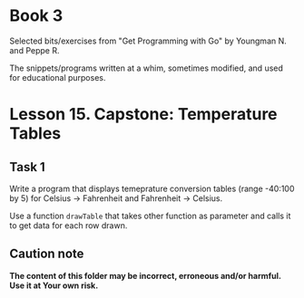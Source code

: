 # Book 3

Selected bits/exercises from "Get Programming with Go" by Youngman N. and Peppe R.

The snippets/programs written at a whim, sometimes modified, and used for educational purposes.

# Lesson 15. Capstone: Temperature Tables

## Task 1

Write a program that displays temeprature conversion tables (range -40:100 by 5) for Celsius -> Fahrenheit and Fahrenheit -> Celsius.

Use a function `drawTable` that takes other function as parameter and calls it to get data for each row drawn.

## Caution note

**The content of this folder may be incorrect, erroneous and/or harmful. Use it at Your own risk.**
